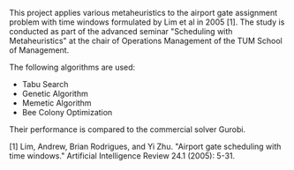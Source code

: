 This project applies various metaheuristics to the airport gate assignment problem with time windows formulated by Lim et al in 2005 [1]. The study is conducted as part of the advanced seminar "Scheduling with Metaheuristics" at the chair of Operations Management of the TUM School of Management.

The following algorithms are used:
* Tabu Search
* Genetic Algorithm
* Memetic Algorithm
* Bee Colony Optimization

Their performance is compared to the commercial solver Gurobi.

[1] Lim, Andrew, Brian Rodrigues, and Yi Zhu. "Airport gate scheduling with time windows." Artificial Intelligence Review 24.1 (2005): 5-31.
